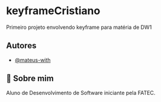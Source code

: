 
# keyframeCristiano

Primeiro projeto envolvendo keyframe para matéria de DW1


## Autores

- [@mateus-with](https://github.com/mateus-with)


## 🚀 Sobre mim
Aluno de Desenvolvimento de Software iniciante pela FATEC. 

